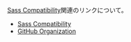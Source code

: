 ---
---
[Sass Compatibility](http://sass-compatibility.github.io/)関連のリンクについて。

- [Sass Compatibility](http://sass-compatibility.github.io/)
- [GitHub Organization](https://github.com/sass-compatibility)
